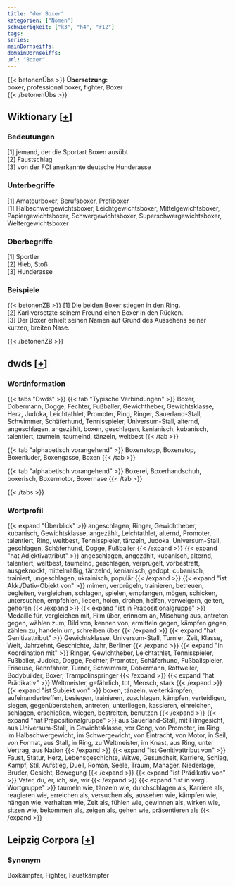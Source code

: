 ```yaml
---
title: "der Boxer"
kategorien: ["Nomen"]
schwierigkeit: ["k3", "h4", "r12"]
tags:
series:
mainDornseiffs:
domainDornseiffs:
url: "Boxer"
---
```


{{< betonenÜbs >}}
**Übersetzung:**  
boxer, professional boxer, fighter, Boxer  
{{< /betonenÜbs >}}

## Wiktionary [[+](https://de.wiktionary.org/wiki/Boxer)]

### Bedeutungen
[1] jemand, der die Sportart Boxen ausübt  
[2] Faustschlag  
[3] von der FCI anerkannte deutsche Hunderasse  

### Unterbegriffe
[1] Amateurboxer, Berufsboxer, Profiboxer  
[1] Halbschwergewichtsboxer, Leichtgewichtsboxer, Mittelgewichtsboxer, Papiergewichtsboxer, Schwergewichtsboxer, Superschwergewichtsboxer, Weltergewichtsboxer  

### Oberbegriffe
[1] Sportler  
[2] Hieb, Stoß  
[3] Hunderasse  

### Beispiele
{{< betonenZB >}}
[1] Die beiden Boxer stiegen in den Ring.  
[2] Karl versetzte seinem Freund einen Boxer in den Rücken.  
[3] Der Boxer erhielt seinen Namen auf Grund des Aussehens seiner kurzen, breiten Nase.  

{{< /betonenZB >}}


## dwds [[+](https://www.dwds.de/wb/Boxer)]

### Wortinformation
{{< tabs "Dwds" >}}
{{< tab "Typische Verbindungen" >}}
Boxer, Dobermann, Dogge, Fechter, Fußballer, Gewichtheber, Gewichtsklasse, Herz, Judoka, Leichtathlet, Promoter, Ring, Ringer, Sauerland-Stall, Schwimmer, Schäferhund, Tennisspieler, Universum-Stall, alternd, angeschlagen, angezählt, boxen, geschlagen, kenianisch, kubanisch, talentiert, taumeln, taumelnd, tänzeln, weltbest
{{< /tab >}}

{{< tab "alphabetisch vorangehend" >}}
Boxenstopp, Boxenstop, Boxenluder, Boxengasse, Boxen
{{< /tab >}}

{{< tab "alphabetisch vorangehend" >}}
Boxerei, Boxerhandschuh, boxerisch, Boxermotor, Boxernase
{{< /tab >}}

{{< /tabs >}}

### Wortprofil
{{< expand "Überblick" >}} angeschlagen, Ringer, Gewichtheber, kubanisch, Gewichtsklasse, angezählt, Leichtathlet, alternd, Promoter, talentiert, Ring, weltbest, Tennisspieler, tänzeln, Judoka, Universum-Stall, geschlagen, Schäferhund, Dogge, Fußballer {{< /expand >}}
{{< expand "hat Adjektivattribut" >}} angeschlagen, angezählt, kubanisch, alternd, talentiert, weltbest, taumelnd, geschlagen, verprügelt, vorbestraft, ausgeknockt, mittelmäßig, tänzelnd, kenianisch, gedopt, cubanisch, trainiert, ungeschlagen, ukrainisch, populär {{< /expand >}}
{{< expand "ist Akk./Dativ-Objekt von" >}} mimen, verprügeln, trainieren, betreuen, begleiten, vergleichen, schlagen, spielen, empfangen, mögen, schicken, untersuchen, empfehlen, lieben, holen, drohen, helfen, verweigern, gelten, gehören {{< /expand >}}
{{< expand "ist in Präpositionalgruppe" >}} Medaille für, vergleichen mit, Film über, erinnern an, Mischung aus, antreten gegen, wählen zum, Bild von, kennen von, ermitteln gegen, kämpfen gegen, zählen zu, handeln um, schreiben über {{< /expand >}}
{{< expand "hat Genitivattribut" >}} Gewichtsklasse, Universum-Stall, Turnier, Zeit, Klasse, Welt, Jahrzehnt, Geschichte, Jahr, Berliner {{< /expand >}}
{{< expand "in Koordination mit" >}} Ringer, Gewichtheber, Leichtathlet, Tennisspieler, Fußballer, Judoka, Dogge, Fechter, Promoter, Schäferhund, Fußballspieler, Friseuse, Rennfahrer, Turner, Schwimmer, Dobermann, Rottweiler, Bodybuilder, Boxer, Trampolinspringer {{< /expand >}}
{{< expand "hat Prädikativ" >}} Weltmeister, gefährlich, tot, Mensch, stark {{< /expand >}}
{{< expand "ist Subjekt von" >}} boxen, tänzeln, weiterkämpfen, aufeinandertreffen, besiegen, trainieren, zuschlagen, kämpfen, verteidigen, siegen, gegenüberstehen, antreten, unterliegen, kassieren, einreichen, schlagen, erschießen, wiegen, bestreiten, benutzen {{< /expand >}}
{{< expand "hat Präpositionalgruppe" >}} aus Sauerland-Stall, mit Filmgesicht, aus Universum-Stall, in Gewichtsklasse, vor Gong, von Promoter, im Ring, im Halbschwergewicht, im Schwergewicht, von Eintracht, von Motor, in Seil, von Format, aus Stall, in Ring, zu Weltmeister, im Knast, aus Ring, unter Vertrag, aus Nation {{< /expand >}}
{{< expand "ist Genitivattribut von" >}} Faust, Statur, Herz, Lebensgeschichte, Witwe, Gesundheit, Karriere, Schlag, Kampf, Stil, Aufstieg, Duell, Roman, Seele, Traum, Manager, Niederlage, Bruder, Gesicht, Bewegung {{< /expand >}}
{{< expand "ist Prädikativ von" >}} Vater, du, er, ich, sie, wir {{< /expand >}}
{{< expand "ist in vergl. Wortgruppe" >}} taumeln wie, tänzeln wie, durchschlagen als, Karriere als, reagieren wie, erreichen als, versuchen als, aussehen wie, kämpfen wie, hängen wie, verhalten wie, Zeit als, fühlen wie, gewinnen als, wirken wie, sitzen wie, bekommen als, zeigen als, gehen wie, präsentieren als {{< /expand >}}

## Leipzig Corpora [[+](https://corpora.uni-leipzig.de/en/res?word=Boxer&corpusId=deu_newscrawl-public_2018)]


### Synonym
Boxkämpfer, Fighter, Faustkämpfer

